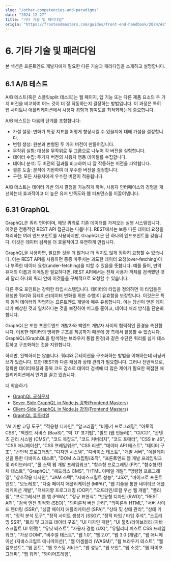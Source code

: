 ```yaml
---
slug: "/other-competencies-and-paradigms"
date: "2024-12-27"
title: "기타 기술 및 패러다임"
origin: "https://frontendmasters.com/guides/front-end-handbook/2024/#2"
---
```


# 6. 기타 기술 및 패러다임

본 섹션은 프론트엔드 개발자에게 필요한 다른 기술과 패러다임을 소개하고 설명합니다.

## 6.1 A/B 테스트

A/B 테스트(혹은 스플릿split 테스트)는 웹 페이지, 앱 기능 또는 다른 제품 요소의 두 가지 버전을 비교하여 어느 것이 더 잘 작동하는지 결정하는 방법입니다. 이 과정은 특히 웹 사이트나 애플리케이션에서 사용자 경험과 참여도를 최적화하는데 중요합니다.

A/B 테스트는 다음의 단계를 포함합니다:

- 가설 설정: 변화가 특정 지표를 어떻게 향상시킬 수 있을지에 대해 가설을 설정합니다.
- 변형 생성: 원본과 변형된 두 가지 버전이 만들어집니다.
- 무작위 실험: 대상을 무작위로 두 그룹으로 나누어 각 버전을 실험합니다.
- 데이터 수집: 두가지 버전의 사용자 행동 데이털를 수집합니다.
- 데이터 분석: 두 버전의 결과를 비교하여 더 잘 작동하는 버전을 파악합니다.
- 결론 도출: 분석에 기반하여 더 우수한 버전을 결정합니다.
- 구현: 모든 사용자에게 우수한 버전이 적용됩니다.

A/B 테스트는 데이터 기반 의사 결정을 가능하게 하며, 사용자 인터페이스와 경험을 개선하는데 효과적이고 더 높은 유저 만족도와 웹 퍼포먼스를 이끌어냅니다.

## 6.31 GraphQL

GraphQL은 쿼리 언어이며, 해당 쿼리로 기존 데이터를 가져오는 실행 시스템입니다. 이것은 전통적인 REST API 접근과는 다릅니다. REST에서는 보통 다른 데이터 요청을 처리하는 여러 엔드포인트를 사용하지만, GraphQL은 단 하나의 엔드포인트를 갖습니다. 이것은 데이터 검색을 더 효율적이고 유연하게 만듭니다.

GraphQL을 사용하면, 필요한 것을 더 많거나 더 적지도 않게 정확히 요청할 수 있습니다. 이는 REST API를 사용하면 종종 마주치는 과도한 데이터 요청(over-fetching)이나 부족한 데이터 요청(under-fetching)을 피할 수 있음을 뜻합니다. 예를 들어, 만약 유저의 이름과 이메일만 필요하다면, REST API에서는 전체 사용자 객체를 검색했던 것과 달리 하나의 쿼리 안에 이것들을 구체적으로 요청할 수 있습니다.

다른 주요 포인트는 강력한 타입시스템입니다. 데이터의 타입을 정의하면 이 타입들은 요청한 쿼리와 뮤테이션(데이터 변화를 위한 수행)이 유효함을 보장합니다. 이것은은 특히 동적 데이터와 작업하는 프론트엔드 개발에 매우 유용합니다. 이는 당신이 얻은 데이터가 예상한 것과 일치하다는 것을 보장하여 버그를 줄이고, 데이터 처리 방식을 단순화합니다.

GraphQL은 또한 프론트엔드 개발자와 백엔드 개발자 사이의 협력적인 환경을 촉진합니다. 이용한 데이터의 명확한 구조를 제공하기 때문에 양 측에서 활용할 수 있습니다. GraphiQL(GraphQL을 탐색하는 브라우저 통합 환경)과 같은 수단은 쿼리를 쉽게 테스트하고 구조화하는 것을 지원합니다.

하지만, 완벽하지는 않습니다. 쿼리와 뮤테이션을 구조화하는 방법을 이해하는데 러닝커브가 있습니다. 또한 REST와 다른 캐싱과 상태 관리가 필요합니다. 그러나 전반적으로, 정확한 데이터패칭과 중복 코드 감소로 데이터 검색에 더 많은 제어가 필요한 복잡한 애플리케이션에서 인기를 끌고 있습니다.

더 학습하기:

- [GraphQL 공식문서](https://graphql.org/learn/)
- [Sever-Side GraphQL in Node.js 강좌(Frontend Masters)](https://frontendmasters.com/courses/server-graphql-nextjs/)
- [Client-Side GraphQL in Node.js 강좌(Frontend Masters)](https://frontendmasters.com/courses/server-graphql-nextjs/)
- [GraphQL 튜토리얼](https://www.howtographql.com/)

"AI 기반 코딩 도구",
"적응형 디자인",
"알고리즘",
"비동기 프로그래밍",
"아토믹 CSS",
"백엔드 서비스 (BaaS)",
"빅 'O' 표기법",
"빌드 (웹 번들러)",
"CI/CD",
"콘텐츠 관리 시스템 (CMS)",
"코드 복잡도",
"코드 커버리지",
"코드 포매터",
"CSS in JS",
"CSS 애니메이션",
"CSS 프레임워크",
"CSS 리셋",
"데이터 API 테스트",
"데이터 구조",
"선언적 프로그래밍",
"디자인 시스템",
"디바이스 테스트",
"개발 서버",
"에뮬레이션을 통한 디바이스 테스트",
"DOM 스크립팅/조작",
"프론트엔드 웹 개발 프레임워크 및 라이브러리",
"풀 스택 웹 개발 프레임워크",
"함수형 프로그래밍 (FP)",
"함수형/전체 테스트",
"GraphQL",
"헤드리스 CMS",
"HTML 이메일 개발",
"명령형 프로그래밍",
"상호작용 디자인",
"JAM 스택",
"자바스크립트 성능",
"JSX",
"마이크로 프론트엔드",
"모노레포",
"다중 페이지 애플리케이션 (MPA)",
"웹 기술을 통한 네이티브 애플리케이션 개발",
"객체지향 프로그래밍 (OOP)",
"오프라인/로컬 우선 웹 개발",
"폴리필",
"프로그레시브 웹 앱 (PWA)",
"정규 표현식",
"반응형 디자인 (RWD)",
"REST API",
"검색 엔진 최적화 (SEO)",
"의미론적 버전 관리",
"의미론적 HTML",
"서버 사이드 렌더링 (SSR)",
"싱글 페이지 애플리케이션 (SPA)",
"상태 및 상태 관리",
"상태 기계",
"정적 분석 도구",
"정적 사이트 생성기 (SSG)",
"정적 타입 / 타입 주석",
"스트리밍 SSR",
"트리 및 그래프 데이터 구조",
"UI 디자인 패턴",
"UI 툴킷/라이브러리 (자바스크립트 UI 위젯)",
"유닛 테스트",
"사용자 경험 (UX)",
"유틸리티 퍼스트 CSS 프레임워크",
"가상 DOM",
"비주얼 테스트",
"웹 1.0",
"웹 2.0",
"웹 3.0 (개념)",
"웹 애니메이션 (자바스크립트 애니메이션)",
"웹 어셈블리 (WASM)",
"웹 브라우저 테스트",
"웹 컴포넌트",
"웹 폰트",
"웹 호스팅 서비스",
"웹 성능",
"웹 보안",
"웹 소켓",
"웹 타이포그래피",
"웹 워커",
"와이어프레임",
